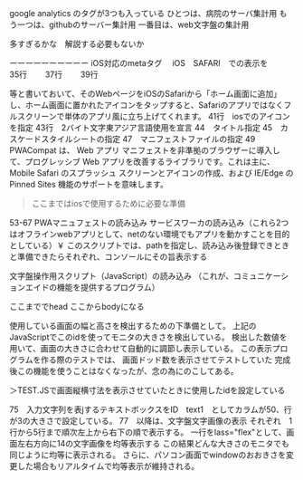 google analytics のタグが3つも入っている
ひとつは、病院のサーバ集計用
もう一つは、githubのサーバー集計用
一番目は、web文字盤の集計用

多すぎるかな　解説する必要もないか

ーーーーーーーーーー
iOS対応のmetaタグ
　iOS　SAFARI　での表示を
<meta name="apple-mobile-web-app-capable" content="yes">　　35行
<meta name="apple-mobile-web-app-status-bar-style" content="default">　　37行
<meta name="apple-mobile-web-app-title" content="タイトル">　　39行

等と書いておいて、そのWebページをiOSのSafariから「ホーム画面に追加」し、ホーム画面に置かれたアイコンをタップすると、Safariのアプリではなくフルスクリーンで単体のアプリ風に立ち上げてくれます。
41行　iosでのアイコンを指定
43行　2バイト文字東アジア言語使用を宣言
44　タイトル指定
45　カスケードスタイルシートの指定
47　マニフェストファイルの指定
49　
PWACompat は、 Web アプリ マニフェストを非準拠のブラウザーに導入して、プログレッシブ Web アプリを改善するライブラリです。これは主に、Mobile Safari のスプラッシュ スクリーンとアイコンの作成、および IE/Edge の Pinned Sites 機能のサポートを意味します。

>ここまではiosで使用するために必要な準備

53-67
PWAマニュフェストの読み込み
サービスワーカの読み込み（これら2つはオフラインwebアプリとして、netのない環境でもアプリを動かすことを目的としている）￥
このスクリプトでは、pathを指定し、読み込み後登録できときと準備できたらそれぞれ、コンソールにその旨表示する

文字盤操作用スクリプト（JavaScript）の読み込み
（これが、コミュニケーションエイドの機能を提供するプログラム）

ここまででhead
ここからbodyになる

<span id="winsize2"></span> <!-- 画面幅高、表示部分 -->
使用している画面の幅と高さを検出するための下準備として。
上記のJavaScriptでこのidを使ってモニタの大きさを検出している。
検出した数値を用いて、画面の大きさに合わせて自動的に調節し表示している。
この表示プログラムを作る際のテストでは、
画面ドッド数を表示させてテストしていた
完成後この機能を使うことはなくなったが、念の為にのこしてある。


＞TEST.JSで画面縦横寸法を表示させていたときに使用したidを設定している

75　入力文字列を表jするテキストボックスをID　text1　としてカラムが50、行が3の大きさで設定している。
77　以降は、文字盤文字画像の表示
それぞれ　1行から5行まで順次左上から右下の順で表示する。
一行をlass="flex"として、画面左右方向に14の文字画像を均等表示する
この結果どんな大きさのモニタでも同じように均等に表示される。
さらに、パソコン画面でwindowのおおきさを変更した場合もリアルタイムで均等表示が維持される。




